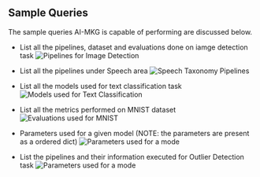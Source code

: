 ## Sample Queries
The sample queries AI-MKG is capable of performing are discussed below.

* List all the pipelines, dataset and evaluations done on iamge detection task
![Pipelines for Image Detection](figures/image-detection.svg)

* List all the pipelines under Speech area
![Speech Taxonomy Pipelines](figures/speech_taxonomy_pipeline.svg)

* List all the models used for text classification task
![Models used for Text Classification](figures/models-text-classification.svg)

* List all the metrics performed on MNIST dataset
![Evaluations used for MNIST](figures/evaluations-on-mnist.svg)

* Parameters used for a given model (NOTE: the parameters are present as a ordered dict)
![Parameters used for a mode](figures/model-parameters.svg)

* List the pipelines and their information executed for Outlier Detection task
![Parameters used for a mode](figures/v2_task_pipeline_stage_exe_artifact_model.svg)